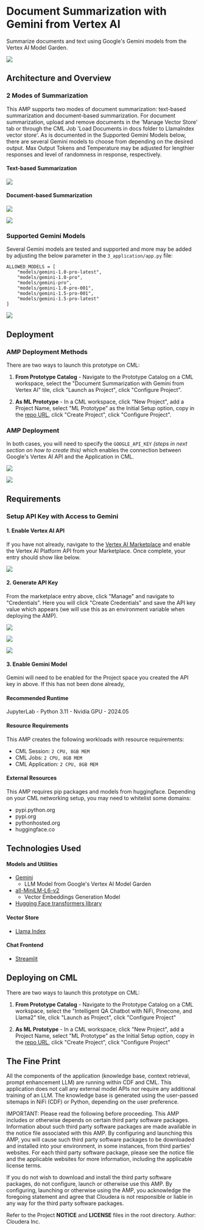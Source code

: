 # Document Summarization with Gemini from Vertex AI
Summarize documents and text using Google's Gemini models from the Vertex AI Model Garden. 

![](/assets/readme-header.png)

## Architecture and Overview

### 2 Modes of Summarization
This AMP supports two modes of document summarization: text-based summarization and document-based summarization. For document summarization, upload and remove documents in the 'Manage Vector Store' tab or through the CML Job 'Load Documents in docs folder to LlamaIndex vector store'. As is documented in the Supported Gemini Models below, there are several Gemini models to choose from depending on the desired output. Max Output Tokens and Temperature may be adjusted for lengthier responses and level of randomness in response, respectively.

#### Text-based Summarization
![](/assets/screenshot-summarize-from-text-input.png)

#### Document-based Summarization
![](/assets/screenshot-summarize-from-doc-library.png)

![](/assets/screenshot-manage-vector-store.png)

### Supported Gemini Models
Several Gemini models are tested and supported and more may be added by adjusting the below parameter in the `3_application/app.py` file:
```
ALLOWED_MODELS = [
    "models/gemini-1.0-pro-latest",
    "models/gemini-1.0-pro",
    "models/gemini-pro",
    "models/gemini-1.0-pro-001",
    "models/gemini-1.5-pro-001",
    "models/gemini-1.5-pro-latest"
]
```
![](/assets/screenshot-multiple-models.png)


## Deployment

### AMP Deployment Methods
There are two ways to launch this prototype on CML:

1. **From Prototype Catalog** - Navigate to the Prototype Catalog on a CML workspace, select the "Document Summarization with Gemini from Vertex AI" tile, click "Launch as Project", click "Configure Project".

2. **As ML Prototype** - In a CML workspace, click "New Project", add a Project Name, select "ML Prototype" as the Initial Setup option, copy in the [repo URL](https://github.com/cloudera/CML_AMP_Summarization_with_Vertex_AI_Gemini), click "Create Project", click "Configure Project".

### AMP Deployment
In both cases, you will need to specify the `GOOGLE_API_KEY` *(steps in next section on how to create this)* which enables the connection between Google's Vertex AI API and the Application in CML.

![](/assets/screenshot-setup-amp.png)

![](/assets/screenshot-amp-creation-script.png)

## Requirements

### Setup API Key with Access to Gemini

#### 1. Enable Vertex AI API
If you have not already, navigate to the [Vertex AI Marketplace](https://console.cloud.google.com/marketplace/product/google/aiplatform.googleapis.com) and enable the Vertex AI Platform API from your Marketplace. Once complete, your entry should show like below.

![](/assets/enable-vertex-ai-marketplace.png)

#### 2. Generate API Key
From the marketplace entry above, click "Manage" and navigate to "Credentials". Here you will click "Create Credentials" and save the API key value which appears (we will use this as an environment variable when deploying the AMP). 

![](/assets/select-credentials.png)

![](/assets/select-credentials-dropdown.png)

![](/assets/create-api-key.png)

#### 3. Enable Gemini Model
Gemini will need to be enabled for the Project space you created the API key in above. If this has not been done already, 

#### Recommended Runtime
JupyterLab - Python 3.11 - Nvidia GPU - 2024.05

#### Resource Requirements
This AMP creates the following workloads with resource requirements:
- CML Session: `2 CPU, 8GB MEM`
- CML Jobs: `2 CPU, 8GB MEM`
- CML Application: `2 CPU, 8GB MEM`

#### External Resources
This AMP requires pip packages and models from huggingface. Depending on your CML networking setup, you may need to whitelist some domains:
- pypi.python.org
- pypi.org
- pythonhosted.org
- huggingface.co

## Technologies Used
#### Models and Utilities
- [Gemini]()
     - LLM Model from Google's Vertex AI Model Garden
- [all-MiniLM-L6-v2](https://huggingface.co/sentence-transformers/all-MiniLM-L6-v2)
     - Vector Embeddings Generation Model
- [Hugging Face transformers library](https://pypi.org/project/transformers/)
#### Vector Store
- [Llama Index](https://docs.llamaindex.ai/en/stable/module_guides/indexing/vector_store_index/)
#### Chat Frontend
- [Streamlit](https://github.com/streamlit)

## Deploying on CML
There are two ways to launch this prototype on CML:

1. **From Prototype Catalog** - Navigate to the Prototype Catalog on a CML workspace, select the "Intelligent QA Chatbot with NiFi, Pinecone, and Llama2" tile, click "Launch as Project", click "Configure Project"

2. **As ML Prototype** - In a CML workspace, click "New Project", add a Project Name, select "ML Prototype" as the Initial Setup option, copy in the [repo URL](https://github.com/cloudera/CML_AMP_Intelligent-QA-Chatbot-with-NiFi-Pinecone-and-Llama2), click "Create Project", click "Configure Project"


## The Fine Print

All the components of the application (knowledge base, context retrieval, prompt enhancement LLM) are running within CDF and CML. This application does not call any external model APIs nor require any additional training of an LLM. The knowledge base is generated using the user-passed sitemaps in NiFi (CDF) or Python, depending on the user preference.

IMPORTANT: Please read the following before proceeding.  This AMP includes or otherwise depends on certain third party software packages.  Information about such third party software packages are made available in the notice file associated with this AMP.  By configuring and launching this AMP, you will cause such third party software packages to be downloaded and installed into your environment, in some instances, from third parties' websites.  For each third party software package, please see the notice file and the applicable websites for more information, including the applicable license terms.

If you do not wish to download and install the third party software packages, do not configure, launch or otherwise use this AMP.  By configuring, launching or otherwise using the AMP, you acknowledge the foregoing statement and agree that Cloudera is not responsible or liable in any way for the third party software packages.


Refer to the Project **NOTICE** and **LICENSE** files in the root directory. Author: Cloudera Inc.
